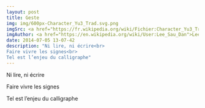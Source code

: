 ```yaml
---
layout: post
title: Geste
img: img/600px-Character_Yu3_Trad.svg.png
imgSrc: <a href="https://fr.wikipedia.org/wiki/Fichier:Character_Yu3_Trad.svg">Wikipedia</a>
imgAuthor: <a href="https://en.wikipedia.org/wiki/User:Lee_Sau_Dan">Lee Sau Dan</a>
date: 2014-07-05 13-07-42
description: "Ni lire, ni écrire<br>
Faire vivre les signes<br>
Tel est l’enjeu du calligraphe"
---
```

Ni lire, ni écrire

Faire vivre les signes

Tel est l’enjeu du calligraphe
